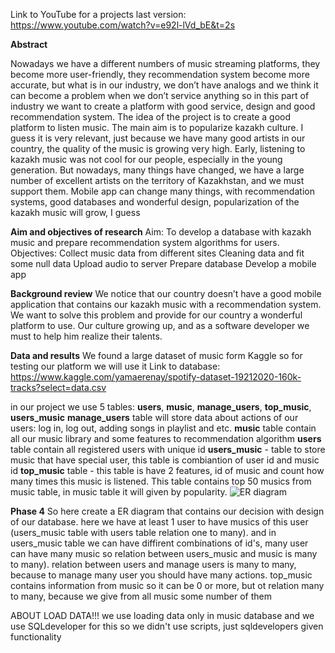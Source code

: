 Link to YouTube for a projects last version: https://www.youtube.com/watch?v=e92l-lVd_bE&t=2s

**Abstract**

Nowadays we have a different numbers of music streaming platforms, they become more user-friendly, they recommendation system become more accurate, but what is in our industry, we don’t have analogs and we think it can become a problem when we don’t service anything so in this part of industry we want to create a platform with good service, design and good recommendation system. The idea of the project is to create a good platform to listen music. The main aim is to popularize kazakh culture. I guess it is very relevant, just because we have many good artists in our country, the quality of the music is growing very high. Early, listening to kazakh music was not cool for our people, especially in the young generation. But nowadays, many things have changed, we have a large number of excellent artists on the territory of Kazakhstan, and we must support them. Mobile app can change many things, with recommendation systems, good databases and wonderful design, popularization of the kazakh music will grow, I guess 

**Aim and objectives of research**
		Aim:  To develop a database with kazakh music and prepare recommendation system algorithms for users.
		Objectives: 
  		Collect music data from different sites
		Cleaning data and fit some null data
		Upload audio to server
		Prepare database
		Develop a mobile app

**Background review**
We notice that our country doesn’t have a good mobile application that contains our kazakh music with a recommendation system. We want to solve this problem and provide for our country a wonderful platform to use. Our culture growing up, and as a software developer we must to help him realize their talents. 

**Data and results**
We found a large dataset of music form Kaggle so for testing our platform we will use it
Link to database: https://www.kaggle.com/yamaerenay/spotify-dataset-19212020-160k-tracks?select=data.csv

in our project we use 5 tables: **users**, **music**, **manage_users**, **top_music**, **users_music**
**manage_users** table will store data about actions of our users: log in, log out, adding songs in playlist and etc.
**music** table contain all our music library and some features to recommendation algorithm
**users** table contain all registered users with unique id
**users_music** - table to store music that have special user, this table is combiantion of user id and music id
**top_music** table - this table is have 2 features, id of music and count how many times this music is listened. This table contains top 50 musics from music table, in music table it will given by popularity. 
![ER diagram](https://user-images.githubusercontent.com/55532407/113528797-88ca3480-95e3-11eb-9161-a05da0172eb1.png)




**Phase 4**
So here create a ER diagram that contains our decision with design of our database.
here we have at least 1 user to have musics of this user (users_music table with users table relation one to many).
and in users_music table we can have diffirent combinations of id's, many user can have many music so relation between users_music and music is many to many).
relation between users and manage users is many to many, because to manage many user you should have many actions.
top_music contains information from music so it can be 0 or more, but ot relation many to many, because we give from all music some number of them

ABOUT LOAD DATA!!!
we use loading data only in music database and we use SQLdeveloper for this so we didn't use scripts, just sqldevelopers given functionality
